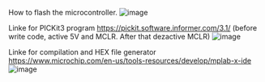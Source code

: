 How to flash the microcontroller.
![image](https://github.com/user-attachments/assets/fbc23530-4c50-45a0-9f58-f3f53e46874f)

Linke for PICKit3 program
https://pickit.software.informer.com/3.1/
(before write code, active 5V and MCLR. After that dezactive MCLR)
![image](https://github.com/user-attachments/assets/48b80b55-4560-4e49-8737-f6eded403390)


Linke for compilation and HEX file generator
https://www.microchip.com/en-us/tools-resources/develop/mplab-x-ide
![image](https://github.com/user-attachments/assets/08bf9624-5562-455b-97b5-ca428ca35468)
